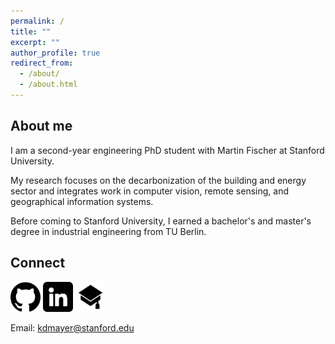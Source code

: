 ```yaml
---
permalink: /
title: ""
excerpt: ""
author_profile: true
redirect_from: 
  - /about/
  - /about.html
---
```

  
## About me

I am a second-year engineering PhD student with Martin Fischer at Stanford University.

My research focuses on the decarbonization of the building and energy sector and integrates work in computer vision, remote sensing, and geographical information systems.

Before coming to Stanford University, I earned a bachelor's and master's degree in industrial engineering from TU Berlin.

## Connect

[<img src="https://github.com/kdmayer/kdmayer.github.io/blob/master/images/github.png?raw=true" width="48">](https://github.com/kdmayer) [<img src="https://github.com/kdmayer/kdmayer.github.io/blob/master/images/linkedin.png?raw=true" width="48">](https://www.linkedin.com/in/kevin-mayer-32619ab5/) [<img src="https://github.com/kdmayer/kdmayer.github.io/blob/master/images/graduation-cap.png?raw=true" width="48">](https://scholar.google.com/citations?user=rdxZ30UAAAAJ&hl=de)

Email: kdmayer@stanford.edu